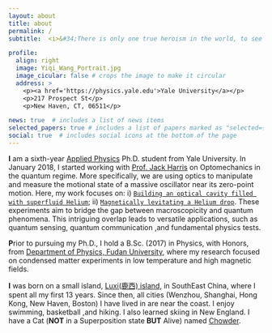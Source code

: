 ```yaml
---
layout: about
title: about
permalink: /
subtitle:  <i>&#34;There is only one true heroism in the world, to see the world as it is, and to love it.&#34;</i>

profile:
  align: right
  image: Yiqi_Wang_Portrait.jpg
  image_cicular: false # crops the image to make it circular
  address: >
    <p><a href='https://physics.yale.edu'>Yale University</a></p>
    <p>217 Prospect St</p>
    <p>New Haven, CT, 06511</p>

news: true  # includes a list of news items
selected_papers: true # includes a list of papers marked as "selected={true}"
social: true  # includes social icons at the bottom of the page
---
```

**I** am a sixth-year [Applied Physics](https://appliedphysics.yale.edu/) Ph.D. student from Yale University. In January 2018, I started working with [Prof. Jack Harris](https://physics.yale.edu/people/jack-harris) on Optomechanics in the quantum regime. More specifically, we are using optics to manipulate and measure the motional state of a massive oscillator near its zero-point motion. Here, my work focuses on: i) [`Building an optical cavity filled with superfluid Helium`](/projects/phonon); ii) [`Magnetically levitating a Helium drop`](/projects/levitated). These experiments aim to bridge the gap between macroscopicity and quantum phenomena. This intriguing overlap leads to versatile applications, such as quantum sensing, quantum communication ,and fundamental physics tests.

**P**rior to pursuing my Ph.D., I hold a B.Sc. (2017) in Physics, with Honors, from [Department of Physics, Fudan University](https://phys.fudan.edu.cn/eng/), where my research focused on condensed matter experiments in low temperature and high magnetic fields.

**I** was born on a small island, [Luxi(鹿西) island](../assets/img/Luxi.jpeg), in SouthEast China, where I spent all my first 13 years. Since then, all cities (Wenzhou, Shanghai, Hong Kong, New Haven, Boston) I have lived in are near the coast. I enjoy swimming, basketball ,and hiking. I also learned skiing in New England. I have a Cat (**NOT** in a Superposition state **BUT** Alive) named [Chowder](../assets/img/Chowder.jpeg).
